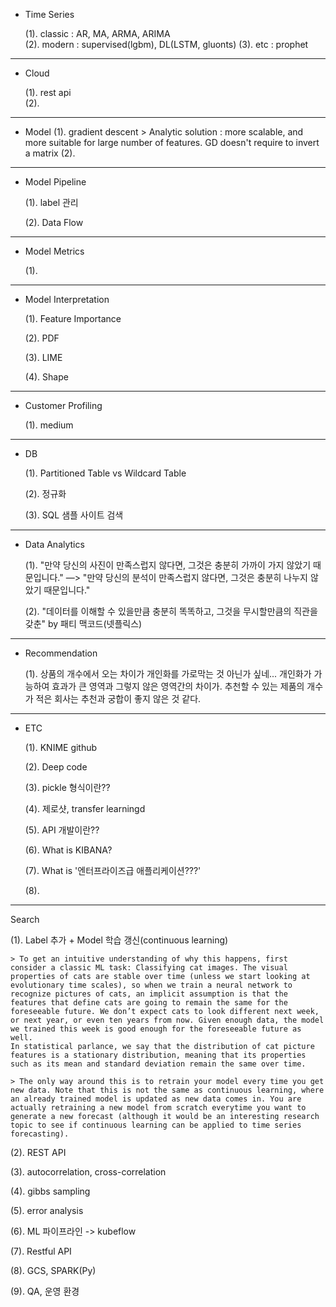 - Time Series

  (1). classic : AR, MA, ARMA, ARIMA <br>
  (2). modern : supervised(lgbm), DL(LSTM, gluonts)
  (3). etc : prophet <br>

------------------------------------------------------
- Cloud

  (1). rest api<br>
  (2). 
  
------------------------------------------------------
- Model
  (1). gradient descent > Analytic solution : more scalable, and more suitable for large number of features.
  GD doesn't require to invert a matrix
  (2). 

------------------------------------------------------
- Model Pipeline

  (1). label 관리 <br>
  
  (2). Data Flow
  
------------------------------------------------------
- Model Metrics

  (1).
  
------------------------------------------------------
- Model Interpretation

  (1). Feature Importance <br>
  
  (2). PDF <br>
  
  (3). LIME <br>
  
  (4). Shape <br>
  
------------------------------------------------------  
- Customer Profiling 

  (1). medium <br>

------------------------------------------------------
- DB

  (1). Partitioned Table vs Wildcard Table <br>
  
  (2). 정규화 <br>
  
  (3). SQL 샘플 사이트 검색 <br>
  
------------------------------------------------------
- Data Analytics

  (1). "만약 당신의 사진이 만족스럽지 않다면, 그것은 충분히 가까이 가지 않았기 때문입니다." —> "만약 당신의 분석이 만족스럽지 않다면, 그것은 충분히 나누지 않았기 때문입니다." <br>
  
  (2). "데이터를 이해할 수 있을만큼 충분히 똑똑하고, 그것을 무시할만큼의 직관을 갖춘" by 패티 맥코드(넷플릭스)
  
------------------------------------------------------
- Recommendation

  (1). 상품의 개수에서 오는 차이가 개인화를 가로막는 것 아닌가 싶네...
  개인화가 가능하여 효과가 큰 영역과 그렇지 않은 영역간의 차이가.
  추천할 수 있는 제품의 개수가 적은 회사는 추천과 궁합이 좋지 않은 것 같다.
 
------------------------------------------------------  
- ETC

  (1). KNIME github <br>
  
  (2). Deep code <br>
  
  (3). pickle 형식이란?? <br>
  
  (4). 제로샷, transfer learningd <br>
  
  (5). API 개발이란?? <br>
  
  (6). What is KIBANA? <br>
  
  (7). What is '엔터프라이즈급 애플리케이션???' <br>
  
  (8). 
  
------------------------------------------------------
Search

  (1). Label 추가 + Model 학습 갱신(continuous learning) <br>
  
    > To get an intuitive understanding of why this happens, first consider a classic ML task: Classifying cat images. The visual properties of cats are stable over time (unless we start looking at evolutionary time scales), so when we train a neural network to recognize pictures of cats, an implicit assumption is that the features that define cats are going to remain the same for the foreseeable future. We don’t expect cats to look different next week, or next year, or even ten years from now. Given enough data, the model we trained this week is good enough for the foreseeable future as well.
    In statistical parlance, we say that the distribution of cat picture features is a stationary distribution, meaning that its properties such as its mean and standard deviation remain the same over time.
    
    > The only way around this is to retrain your model every time you get new data. Note that this is not the same as continuous learning, where an already trained model is updated as new data comes in. You are actually retraining a new model from scratch everytime you want to generate a new forecast (although it would be an interesting research topic to see if continuous learning can be applied to time series forecasting).


  (2). REST API <br>
  
  (3). autocorrelation, cross-correlation <br>
  
  (4). gibbs sampling <br>
  
  (5). error analysis <br>
  
  (6). ML 파이프라인 -> kubeflow <br>
  
  (7). Restful API <br>
  
  (8). GCS, SPARK(Py) <br>
  
  (9). QA, 운영 환경 <br>
  
  
  


